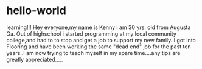 # hello-world
learning!!!
Hey everyone,my name is Kenny i am 30 yrs. old from Augusta Ga. Out of highschool i started programming at my local community college,and had to to stop and get a job to support my new family. I got into Flooring and have been working the same "dead end" job for the past ten years..I am now trying to teach myself in my spare time....any tips are greatly appreciated.....
